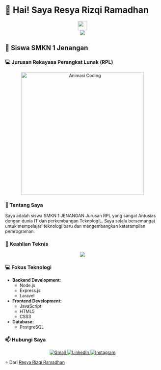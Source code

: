 # 👋 Hai! Saya Resya Rizqi Ramadhan

<!-- Animasi Tangan Melambai -->
<div align="center">
  <img src="https://media.giphy.com/media/hvRJCLFzcasrR4ia7z/giphy.gif" width="30px"/>
</div>

<!-- Animasi Ketikan -->
<div align="center">
  <img src="https://readme-typing-svg.herokuapp.com?color=36BCF7FF&center=true&vCenter=true&lines=Web+Developer+Pemula;Node.js+Enthusiast;Laravel+Developer" />
</div>

## 🏫 Siswa SMKN 1 Jenangan
### 💻 Jurusan Rekayasa Perangkat Lunak (RPL)

<!-- Animasi Coding -->
<div align="center">
  <img src="https://media.giphy.com/media/qgQUggAC3Pfv687qPC/giphy.gif" width="400" alt="Animasi Coding"/>
</div>

### 🚀 Tentang Saya
Saya adalah siswa SMKN 1 JENANGAN Jurusan RPL yang sangat Antusias dengan dunia IT dan perkembangan TeknologiL. 
Saya selalu bersemangat untuk mempelajari teknologi baru dan mengembangkan keterampilan pemrograman.

### 🌟 Keahlian Teknis
<!-- Ikon Keahlian -->
<div align="center">
  <img src="https://skillicons.dev/icons?i=nodejs,laravel,javascript,html,css,react,postgresql,php,git,vscode" />
</div>

### 💻 Fokus Teknologi
- **Backend Development:** 
  - Node.js
  - Express.js
  - Laravel
- **Frontend Development:**
  - JavaScript 
  - HTML5
  - CSS3
- **Database:**
  - PostgreSQL
    

### 📫 Hubungi Saya
<div align="center">
  <a href="mailto:ramadhanresya123@gmail.com">
    <img src="https://img.shields.io/badge/Gmail-D14836?style=for-the-badge&logo=gmail&logoColor=white" alt="Gmail"/>
  </a>
  <a href="https://www.linkedin.com/in/yourprofile">
    <img src="https://img.shields.io/badge/LinkedIn-0077B5?style=for-the-badge&logo=linkedin&logoColor=white" alt="LinkedIn"/>
  </a>
  <a href="https://www.instagram.com/resyarz">
    <img src="https://img.shields.io/badge/Instagram-E4405F?style=for-the-badge&logo=instagram&logoColor=white" alt="Instagram"/>
  </a>
</div>


⭐️ Dari [Resya Rizqi Ramadhan](https://github.com/ResyaR)
